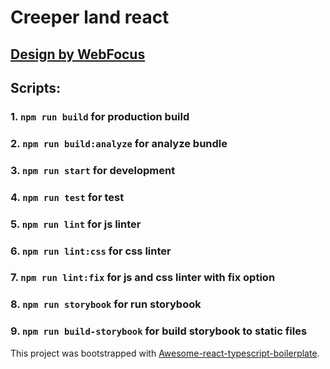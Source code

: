 # Creeper land react
## [Design by WebFocus](https://www.figma.com/file/BLwY8Xtnxrn8ZkMKVyqCpq/CreeperLand-Website?node-id=1%3A2318) 

## Scripts:
### 1. ```npm run build``` for production build
### 2. ```npm run build:analyze``` for analyze bundle
### 3. ```npm run start``` for development
### 4. ```npm run test``` for test
### 5. ```npm run lint``` for js linter
### 6. ```npm run lint:css``` for css linter
### 7. ```npm run lint:fix``` for js and css linter with fix option
### 8. ```npm run storybook``` for run storybook
### 9. ```npm run build-storybook``` for build storybook to static files

This project was bootstrapped with [Awesome-react-typescript-boilerplate](https://github.com/Allohamora/awesome-react-typescript-boilerplate).
